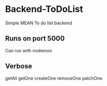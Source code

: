 # Backend-ToDoList
Simple MEAN To do list backend

## Runs on port 5000
Can run with nodemon

## Verbose
getAll
getOne
createOne
removeOne
patchOne
